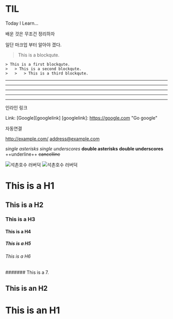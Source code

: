 # TIL
Today I Learn... 

배운 것은 무조건 정리하자

일단 마크업 부터 알아야 겠다. 

> This is a blockqute.

```
> This is a first blockqute.
>	> This is a second blockqute.
>	>	> This is a third blockqute.
```

* * *

***

*****

- - -

---------------------------------------

인라인 링크

Link: [Google][googlelink]
[googlelink]: https://google.com "Go google"

자동연결

<http://example.com/>
<address@example.com>


*single asterisks*
_single underscores_
**double asterisks**
__double underscores__
++underline++
~~cancelline~~

![석촌호수 러버덕](http://cfile6.uf.tistory.com/image/2426E646543C9B4532C7B0)
![석촌호수 러버덕](http://cfile6.uf.tistory.com/image/2426E646543C9B4532C7B0 "RubberDuck")

# This is a H1
## This is a H2
### This is a H3
#### This is a H4
##### This is a H5
###### This is a H6
####### This is a 7.


This is an H2
-------------
This is an H1
=============
